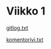 # Viikko 1

[gitlog.txt](https://github.com/silmish/ot-harjoitustyo/blob/master/laskarit/viikko1/gitlog.txt)

[komentorivi.txt](https://github.com/silmish/ot-harjoitustyo/blob/master/laskarit/viikko1/komentorivi.txt)


